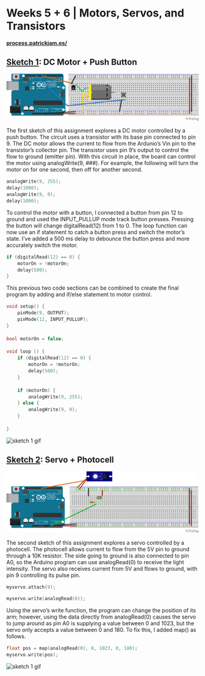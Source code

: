 # Weeks 5 + 6 | Motors, Servos, and Transistors
**[process.patrickjam.es/](https://process.patrickjam.es/2020/10/08/weeks-5-6-motors-servos-and-transistors/)**
## [Sketch 1](/sketch1/sketch1.ino): DC Motor + Push Button
![sketch 1 breadboard](/documentationAssets/sketch1_bb.png)

The first sketch of this assignment explores a DC motor controlled by a push button. The circuit uses a transistor with its base pin connected to pin 9. The DC motor allows the current to flow from the Ardunio’s Vin pin to the transistor’s collector pin. The transistor uses pin 9’s output to control the flow to ground (emitter pin). With this circuit in place, the board can control the motor using analogWrite(9, ###). For example, the following will turn the motor on for one second, then off for another second.

```c++
analogWrite(9, 255);
delay(1000);
analogWrite(9, 0);
delay(1000);
```

To control the motor with a button, I connected a button from pin 12 to ground and used the INPUT_PULLUP mode track button presses. Pressing the button will change digitalRead(12) from 1 to 0. The loop function can now use an if statement to catch a button press and switch the motor’s state. I’ve added a 500 ms delay to debounce the button press and more accurately switch the motor.

```c++
if (digitalRead(12) == 0) {
    motorOn = !motorOn;
    delay(500);
}
```

This previous two code sections can be combined to create the final program by adding and if/else statement to motor control.

```c++
void setup() {
    pinMode(9, OUTPUT);
    pinMode(12, INPUT_PULLUP);
}

bool motorOn = false;

void loop () {
    if (digitalRead(12) == 0) {
        motorOn = !motorOn;
        delay(500);
    }

    if (motorOn) {
        analogWrite(9, 255);
    } else {
        analogWrite(9, 0);
    }

}
```
![sketch 1 gif](/documentationAssets/sketch1.gif)

## [Sketch 2](/sketch2/sketch2.ino): Servo + Photocell
![sketch 1 breadboard](/documentationAssets/sketch2_bb.png)

The second sketch of this assignment explores a servo controlled by a photocell. The photocell allows current to flow from the 5V pin to ground through a 10K resistor. The side going to ground is also connected to pin A0, so the Arduino program can use analogRead(0) to receive the light intensity. The servo also receives current from 5V and flows to ground, with pin 9 controlling its pulse pin.

```c++
myservo.attach(9);
```

```c++
myservo.write(analogRead(0));
```

Using the servo’s write function, the program can change the position of its arm; however, using the data directly from analogRead(0) causes the servo to jump around as pin A0 is supplying a value between 0 and 1023, but the servo only accepts a value between 0 and 180. To fix this, I added map() as follows.

```c++
float pos = map(analogRead(0), 0, 1023, 0, 180);
myservo.write(pos);
```
![sketch 1 gif](/documentationAssets/sketch2.gif)